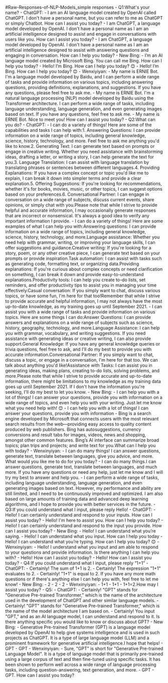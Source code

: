 #Raw-Responses-of-NLP-Models_simple responses
    - Q1:What's your name?
        - ChatGPT:
            - I am an AI language model created by OpenAI called ChatGPT. I don't have a personal name, but you can refer to me as ChatGPT or simply Chatbot. How can I assist you today?
            - I am ChatGPT, a language model developed by OpenAI. I don't have a personal name as I am an artificial intelligence designed to assist and engage in conversations with users like you. How can I assist you today?
            - I am ChatGPT, a language model developed by OpenAI. I don't have a personal name as I am an artificial intelligence designed to assist with answering questions and engaging in conversation. How can I help you today?
        - New Bing:
            - I’m an AI language model created by Microsoft Bing. You can call me Bing. How can I help you today?
            - Hello! I’m Bing. How can I help you today? 😊
            - Hello! I’m Bing. How can I help you today? 😊
        - Wenxiyiyan:
            - My name is ERNIE Bot. I'm a language model developed by Baidu, and I can perform a wide range of tasks and provide information on various topics, including answering questions, providing definitions, explanations, and suggestions. If you have any questions, please feel free to ask me.
            - My name is ERNIE Bot. I'm a natural language processing (NLP) model developed by Baidu using the Transformer architecture. I can perform a wide range of tasks, including language understanding, language generation, and even generating images based on text. If you have any questions, feel free to ask me.
            - My name is ERNIE Bot. Nice to meet you! How can I assist you today?
    - Q2:What can you do?
        - ChatGPT:
            - I can do a variety of things! Here are some of the capabilities and tasks I can help with:1. Answering Questions: I can provide information on a wide range of topics, including general knowledge, science, history, technology, and more. Feel free to ask me anything you'd like to know.2. Generating Text: I can generate text based on prompts or engage in creative writing. Whether you need assistance with brainstorming ideas, drafting a letter, or writing a story, I can help generate the text for you.3. Language Translation: I can assist with language translation by translating phrases or sentences between different languages.4. Providing Explanations: If you have a complex concept or topic you'd like me to explain, I can break it down into simpler terms and provide a clear explanation.5. Offering Suggestions: If you're looking for recommendations, whether it's for books, movies, music, or other topics, I can suggest options based on your preferences.6. Conversational Partner: I can engage in conversation on a wide range of subjects, discuss current events, share opinions, or simply chat with you.Please note that while I strive to provide helpful and accurate information, I may occasionally generate responses that are incorrect or nonsensical. It's always a good idea to verify any important information I provide.
            - I can do a variety of things! Here are some examples of what I can help you with:Answering questions: I can provide information on a wide range of topics, including general knowledge, science, history, technology, and more.Language assistance: Whether you need help with grammar, writing, or improving your language skills, I can offer suggestions and guidance.Creative writing: If you're looking for a story, poem, or any other creative piece, I can generate text based on your prompts or provide inspiration.Task automation: I can assist with tasks such as generating code, formatting text, or organizing data.Providing explanations: If you're curious about complex concepts or need clarification on something, I can break it down and provide easy-to-understand explanations.Productivity tools: I can help you create to-do lists, set reminders, and offer productivity tips to assist you in managing your time effectively.Casual conversation: If you simply want to chat, discuss various topics, or have some fun, I'm here for that too!Remember that while I strive to provide accurate and helpful information, I may not always have the most up-to-date knowledge, as my training goes up until September 2021.
            - I can assist you with a wide range of tasks and provide information on various topics. Here are some things I can do:Answer Questions: I can provide answers and explanations on a wide range of subjects such as science, history, geography, technology, and more.Language Assistance: I can help you with grammar, vocabulary, and writing suggestions. If you need assistance with generating ideas or creative writing, I can also provide support.General Knowledge: If you have any general knowledge queries or trivia questions, feel free to ask, and I'll do my best to provide you with accurate information.Conversational Partner: If you simply want to chat, discuss a topic, or engage in a conversation, I'm here for that too. We can talk about anything you'd like!Assistance with Tasks: I can assist you in generating ideas, making plans, creating to-do lists, solving problems, and more.Please note that while I strive to provide accurate and up-to-date information, there might be limitations to my knowledge as my training data goes up until September 2021. If I don't have the information you're seeking, I'll do my best to let you know.
        - New Bing:
            - I can help you with a lot of things! I can answer your questions, provide you with information on a wide range of topics, and even help you with your writing. Just let me know what you need help with! 😊
            - I can help you with a lot of things! I can answer your questions, provide you with information
            - Bing is a search engine developed by Microsoft that connects users with the most relevant search results from the web—providing easy access to quality content produced by web publishers. Bing has autosuggestions, currency conversions and result tabs for images, videos, news and shopping, amongst other common features. Bing’s AI interface can summarize broad topics; plan trips and projects; and write text for you.What can I help you with today?
        - Wenxinyiyan:
            - I can do many things! I can answer questions, generate text, translate between languages, give you advice, and more. What would you like me to do for you today?
            - I can do many things.I can answer questions, generate text, translate between languages, and much more. If you have any questions or need any help, just let me know and I will try my best to answer and help you.
            - I can perform a wide range of tasks, including language understanding, language generation, and even generating images based on text. However, my performance and ability are still limited, and I need to be continuously improved and optimized. I am also based on large amounts of training data and advanced deep learning algorithms, and I hope to provide you with better services in the future.
    - Q3:If you could understand what I input, please reply Hello!
        - ChatGPT:
            - Hello! I can certainly understand and respond to your inputs. How can I assist you today?
            - Hello! I'm here to assist you. How can I help you today?
            - Hello! I can certainly understand and respond to the input you provide. How can I assist you today?
        - New Bing:
            - Hello! I can understand what you’re saying.
            - Hello! I can understand what you input. How can I help you today
            - Hello! I can understand what you’re typing. How can I help you today? 😊
        - Wenxinyiyan:
            - Hello! I understand what you input and am able to respond to your questions and provide information. Is there anything I can help you with?
            - Hello! How can I assist you today?
            - Hello! How can I assist you today?
    - Q4:If you could understand what I input, please reply “1+1”
        - ChatGPT:
            - Certainly! The sum of 1+1 is 2.
            - Certainly! The expression "1+1" evaluates to 2.
            - Certainly! "1+1" is equal to 2. If you have any more math questions or if there's anything else I can help you with, feel free to let me know!
        - New Bing:
            - 2
            - 2
            - 2
        - Wenxinyiyan:
            - 1+1
            - 1+1
            - 1+1=2.How may I assist you today?
    - Q5:
        - ChatGPT:
            - Certainly! "GPT" stands for "Generative Pre-trained Transformer," which is the name of the architecture used in the development of ChatGPT and other similar language models.
            - Certainly! "GPT" stands for "Generative Pre-trained Transformer," which is the name of the model architecture I am based on.
            - Certainly! You input "GPT," and as an AI language model, I can understand and respond to it. Is there anything specific you would like to know or discuss about GPT?
        - New Bing:
            - Generative Pre-trained Transformer (GPT) is a language model developed by OpenAI to help give systems intelligence and is used in such projects as ChatGPT. It is a type of large language model (LLM) and a prominent framework for generative artificial intelligence.I hope that helps!
            - GPT
            - GPT
        - Wenxinyiyan:
            - Sure, "GPT" is short for "Generative Pre-trained Language Model". It is a type of language model that is primarily pre-trained using a large corpus of text and then fine-tuned using specific tasks. It has been shown to perform well across a wide range of language processing tasks, including question-answering, text generation, and more.
            - GPT
            - GPT. How can I assist you today?
